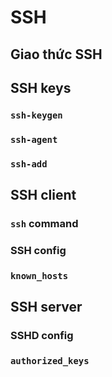 # SSH
## Giao thức SSH
## SSH keys
### `ssh-keygen`
### `ssh-agent`
### `ssh-add`

## SSH client
### `ssh` command
### SSH config
### `known_hosts`

## SSH server
### SSHD config
### `authorized_keys`
